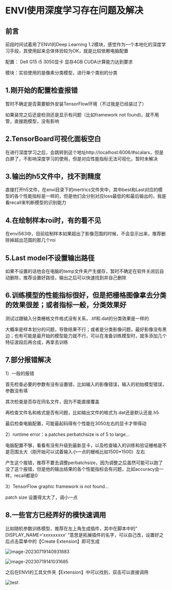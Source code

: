 # ENVI使用深度学习存在问题及解决

## 前言

前段时间试着用了ENVI的Deep Learning 1.2模块，感觉作为一个本地化的深度学习手段，其使用起来总体体验较为OK，就是比较依赖电脑配置

配置： Dell G15 i5 3050显卡 显存4GB CUDA计算能力达到要求

模块：实验使用的是像素分类模型，进行单个类别的分类

## 1.刚开始的配置检查报错

暂时不确定是否需要额外安装TensorFlow环境（不过我是已经装过了）

如果装完之后还是检测还是显示有问题（比如framework not found)，就不用管，直接跑模型，没有影响



## 2.TensorBoard可视化面板空白

在进行深度学习之后，会跳转到这个地址http://localhost:6006/#scalars，但是白屏了，不影响深度学习的使用，但是对应性能指标无法可视化，暂时未解决



## 3.输出的h5文件中，找不到精度

直接打开h5文件，在envi目录下的mertrics文件夹中，其中best和Last对应的模型的各个性能指标是一样的，但是他们会分别对应loss最低的和最后输出的，我是看recall来判断模型的识别能力



## 4.在绘制样本roi时，有的看不见

在envi563中，目前绘制样本如果超出了影像范围的时候，不会显示出来，推荐删除掉超出范围的那几个roi



## 5.Last model不设置输出路径

如果不设置的话他会在电脑的temp文件夹产生缓存，暂时不确定在软件关闭后自动删除，推荐设置好路径，输出之后可以快速找到并自己删除



## 6.训练模型的性能指标很好，但是把栅格图像拿去分类的效果很差；或者指标一般，分类效果好

测试过跟输入分类栅格文件格式没有关系，.tif和.dat的分类效果是一样的

大概率是样本划分的问题，导致结果不行；或者是分类影像问题，最好影像没有黑边；也有可能是最开始的模型能力就不行，可以在准备训练模型时，就多添加几个特征波段后再合成，再拿去训练



## 7.部分报错解决

1）一般的报错

首先检查必要的参数有没有设置错，比如输入的影像错误，输入的初始模型错误，参数没有填

其次检查是否存在同名文件，因为不能直接覆盖

再检查文件名和格式是否有问题，比如输出文件的格式为.dat还是默认还是.h5

最后检查电脑配置，可能最起码得有个性能在3050左右的显卡才带得动



2）runtime error：a patches perbatchsize is of 5 to large...

电脑配置不够，看看有没有升级到最新显卡，以及检查输入的训练和验证栅格是不是范围太大（刚开始可以试着输入小一点的栅格比如1500*1500）左右

产生这个报错，推荐不要去调整perbatchsize，因为调整之后虽然可能可以跑了没了这个报错，但是他的输出结果的各个性能指标会有问题，比如accuracy会一样，recall都是0



3）TensorFlow graphic framework is not found...

patch size 设置得太大了，调小一点



## 8.一些官方已经弄好的模快速调用

比如随机参数训练模型，推荐在左上角生成插件，其中在脚本中的” DISPLAY_NAME=‘xxxxxxxxx’ ”意思是拓展插件的名字，可以自己改，设置好之后点击菜单中的【Create Extension】即可生成

![image-20230719140931883](https://gitee.com/zbhgis/pic/raw/master/blog/image-20230719140931883.png)

![image-20230719141031685](https://gitee.com/zbhgis/pic/raw/master/blog/image-20230719141031685.png)

之后在ENVI的工具文件夹【Extension】中可以找到，双击可以直接调用

![test](https://avatars.githubusercontent.com/u/116264372?s=400&u=0c4073b50ae732450cd91f380769ba6710d6ce53&v=4)
<!-- ##{"timestamp":1696888800}## -->